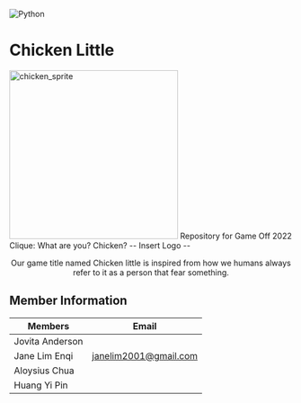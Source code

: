 ![Python](https://img.shields.io/badge/python-3670A0?style=for-the-badge&logo=python&logoColor=ffdd54)

# Chicken Little
<img style="width: 300px; height: 300px;" src="https://img.itch.zone/aW1hZ2UvMTA2MzY1NC82MDg4NzcyLmdpZg==/347x500/00ORFO.gif" alt="chicken_sprite">
Repository for Game Off 2022 <br>
Clique: What are you? Chicken?
-- Insert Logo --
  <br/>
  <div>
    <p align="center">
      Our game title named Chicken little is inspired from how we humans always refer to it as a person that fear something.
    </p>
    </div>


## Member Information

| Members               | Email                                                             
| --------------------- | ---------------- 
| Jovita Anderson       |                     
| Jane Lim Enqi         |  janelim2001@gmail.com          
| Aloysius Chua         |         
| Huang Yi Pin          | 


